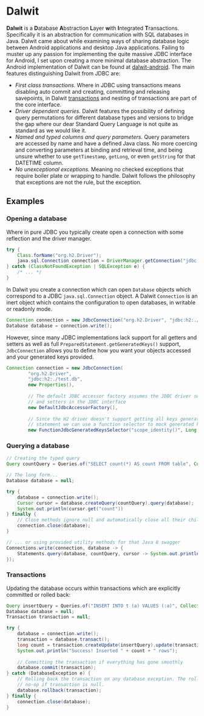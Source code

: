 # Dalwit

**Dalwit** is a <b>D</b>atabase <b>A</b>bstraction <b>L</b>ayer <b>w</b>ith <b>I</b>ntegrated <b>T</b>ransactions. Specifically it is an abstraction for communication with SQL databases in Java. Dalwit came about while examining ways of sharing database logic between Android applications and desktop Java applications. Failing to muster up any passion for implementing the quite massive JDBC interface for Android, I set upon creating a more minimal database abstraction. The Android implementation of Dalwit can be found at [dalwit-android](//github.com/cattuz/dalwit-android). The main features distinguishing Dalwit from JDBC are:

 * *First class transactions.* Where in JDBC using transactions means disabling auto commit and creating, committing and releasing savepoints, in Dalwit [transactions](#transactions) and nesting of transactions are part of the core interface.
 * *Driver dependent queries.* Dalwit features the possibility of defining query permutations for different database types and versions to bridge the gap where our dear Standard Query Language is not quite as standard as we would like it.
 * *Named and typed columns and query parameters.* Query parameters are accessed by name and have a defined Java class. No more coercing and converting parameters at binding and retrieval time, and being unsure whether to use `getTimestamp`, `getLong`, or even `getString` for that DATETIME column.
 * *No unexceptional exceptions.* Meaning no checked exceptions that require boiler plate or wrapping to handle. Dalwit follows the philosophy that exceptions are not the rule, but the exception.

## Examples

### Opening a database

Where in pure JDBC you typically create open a connection with some reflection and the driver manager.

```java
try {
    Class.forName("org.h2.Driver");
    java.sql.Connection connection = DriverManager.getConnection("jdbc:h2:./test.db");
} catch (ClassNotFoundException | SQLException e) {
    /* ... */
}
```

In Dalwit you create a connection which can open `Database` objects which correspond to a JDBC `java.sql.Connection` object. A Dalwit `Connection` is an inert object which contains the configuration to open databases, in writable or readonly mode. 

```java
Connection connection = new JdbcConnection("org.h2.Driver", "jdbc:h2:./test.db");
Database database = connection.write();
```

However, since many JDBC implementations lack support for all getters and setters as well as full `PreparedStatement.getGeneratedKeys()` support, `JdbcConnection` allows you to define how you want your objects accessed and your generated keys provided.

```java
Connection connection = new JdbcConnection(
        "org.h2.Driver",
        "jdbc:h2:./test.db",
        new Properties(),
        
        // The default JDBC accessor factory assumes the JDBC driver supports all getters
        // and setters in the JDBC interface
        new DefaultJdbcAccessorFactory(),
        
        // Since the H2 driver doesn't support getting all keys generated by an insert
        // statement we can use a function selector to mock generated key support
        new FunctionJdbcGeneratedKeysSelector("scope_identity()", Long.TYPE));
```

### Querying a database 

```java
// Creating the typed query
Query countQuery = Queries.of("SELECT count(*) AS count FROM table", Collections.singletonMap("count", Long.TYPE));

// The long form...
Database database = null;

try {
    database = connection.write();
    Cursor cursor = database.createQuery(countQuery).query(database);
    System.out.println(cursor.get("count"))
} finally {
    // Close methods ignore null and automatically close all their child resources
    connection.close(database);
}

// ... or using provided utility methods for that Java 8 swagger
Connections.write(connection, database -> {
    Statements.query(database, countQuery, cursor -> System.out.println(cursor.get("count")));
});
```

### <a name="transactions"></a>Transactions

Updating the database occurs within transactions which are explicitly committed or rolled back:

```java
Query insertQuery = Queries.of("INSERT INTO t (a) VALUES (:a)", Collections.singletonMap("a", String.class));
Database database = null;
Transaction transaction = null;

try {
    database = connection.write();
    transaction = database.transact();
    long count = transaction.createUpdate(insertQuery).update(transaction);
    System.out.println("Success! Inserted " + count + " rows");
    
    // Committing the transaction if everything has gone smoothly
    database.commit(transaction);
} catch (DatabaseException e) {
    // Rolling back the transaction on any database exception. The rollback method is a
    // no-op if transaction is null. 
    database.rollback(transaction);
} finally {
    connection.close(database);
}
```

